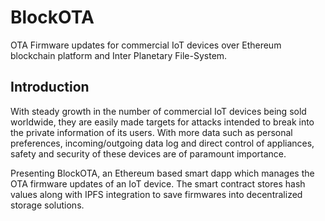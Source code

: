 # BlockOTA
OTA Firmware updates for commercial IoT devices over Ethereum blockchain platform and Inter Planetary File-System. 

## Introduction
With steady growth in the number of commercial IoT devices being sold worldwide, they are easily made targets for attacks intended to break into the private information of its users. With more data such as personal preferences, incoming/outgoing data log and direct control of appliances, safety and security of these devices are of paramount importance.  

Presenting BlockOTA, an Ethereum based smart dapp which manages the OTA firmware updates of an IoT device. The smart contract stores hash values along with IPFS integration to save firmwares into decentralized storage solutions.
